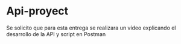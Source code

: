 # Api-proyect
Se solicito que para esta entrega se realizara un vídeo explicando el desarrollo de la API y script en Postman
